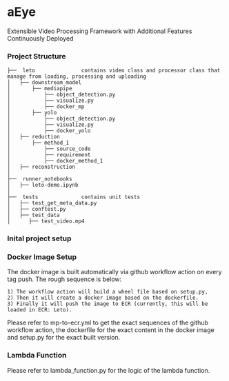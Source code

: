 # aEye

Extensible Video Processing Framework with Additional Features Continuously Deployed

### **Project Structure**

```
├──  leto				contains video class and processor class that manage from loading, processing and uploading
│   ├── downstream_model
│       ├── mediapipe
│           ├── object_detection.py
│           ├── visualize.py
│           ├── docker_mp
│       ├── yolo
│           ├── object_detection.py
│           ├── visualize.py
│           ├── docker_yolo
│   ├── reduction
│       ├── method_1
│           ├── source_code
│           ├── requirement  
│           ├── docker_method_1
│   ├── reconstruction
│ 
├──  runner_notebooks
│   ├── leto-demo.ipynb
│
├──  tests				contains unit tests
│   ├── test_get_meta_data.py
│   ├── conftest.py
│   ├── test_data
│      ├── test_video.mp4

```

### **Inital project setup**


### **Docker Image Setup**

The docker image is built automatically via github workflow action on every tag push.
The rough sequence is below:

    1) The workflow action will build a wheel file based on setup.py,
    2) Then it will create a docker image based on the dockerfile.
    3) Finally it will push the image to ECR (currently, this will be loaded in ECR: Leto).

Please refer to mp-to-ecr.yml to get the exact sequences of the github workflow action, the dockerfile for the exact content in the docker image and setup.py for the exact built version.

### **Lambda Function**

Please refer to lambda_function.py for the logic of the lambda function.
